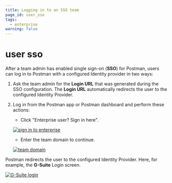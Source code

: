 ```yaml
---
title: Logging in to an SSO team
page_id: user_sso
tags:
  - enterprise
warning: false
---
```


# user sso

After a team admin has enabled single sign-on \(**SSO**\) for Postman, users can log in to Postman with a configured Identity provider in two ways:

1. Ask the team admin for the **Login URL** that was generated during the SSO configuration. The **Login URL** automatically redirects the user to the configured Identity Provider.
2. Log in from the Postman app or Postman dashboard and perform these actions:

   * Click "Enterprise user? Sign in here".

   [![sign in to enterprise](https://s3.amazonaws.com/postman-static-getpostman-com/postman-docs/59036606.png)](https://s3.amazonaws.com/postman-static-getpostman-com/postman-docs/59036606.png)

   * Enter the team domain to continue. 

   [![team domain](https://s3.amazonaws.com/postman-static-getpostman-com/postman-docs/59037264.png)](https://s3.amazonaws.com/postman-static-getpostman-com/postman-docs/59037264.png)

Postman redirects the user to the configured Identity Provider. Here, for example, the **G-Suite** Login screen.

[![G-Suite login](https://s3.amazonaws.com/postman-static-getpostman-com/postman-docs/59036889.png)](https://s3.amazonaws.com/postman-static-getpostman-com/postman-docs/59036889.png)

